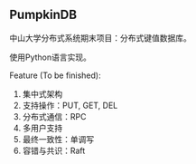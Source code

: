 ## PumpkinDB

中山大学分布式系统期末项目：分布式键值数据库。

使用Python语言实现。

Feature (To be finished):
1. 集中式架构
2. 支持操作：PUT, GET, DEL
3. 分布式通信：RPC
4. 多用户支持
5. 最终一致性：单调写
6. 容错与共识：Raft